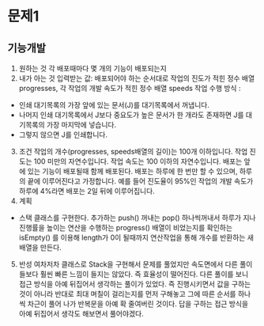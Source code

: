 # 문제1 
## 기능개발 

1. 원하는 것
각 배포때마다 몇 개의 기능이 배포되는지
2. 내가 아는 것 
입력받는 값: 배포되어야 하는 순서대로 작업의 진도가 적힌 정수 배열 progresses, 각 작업의 개발 속도가 적힌 정수 배열 speeds
작업 수행 방식 : 
- 인쇄 대기목록의 가장 앞에 있는 문서(J)를 대기목록에서 꺼냅니다.
- 나머지 인쇄 대기목록에서 J보다 중요도가 높은 문서가 한 개라도 존재하면 J를 대기목록의 가장 마지막에 넣습니다.
- 그렇지 않으면 J를 인쇄합니다.
3. 조건 
작업의 개수(progresses, speeds배열의 길이)는 100개 이하입니다.
작업 진도는 100 미만의 자연수입니다.
작업 속도는 100 이하의 자연수입니다.
배포는 앞에 있는 기능이 배포될때 함께 배포된다.
배포는 하루에 한 번만 할 수 있으며, 하루의 끝에 이루어진다고 가정합니다. 예를 들어 진도율이 95%인 작업의 개발 속도가 하루에 4%라면 배포는 2일 뒤에 이루어집니다.
4. 계획
- 스택 클래스를 구현한다. 추가하는 push() 꺼내는 pop() 하나씩꺼내서 하루가 지나 진행률을 높이는 연산을 수행하는 progress() 배열이 비었는지를 확인하는 isEmpty() 를 이용해 length가 0이 될때까지 연산작업을 통해 개수를 반환하는 새 배열을 만든다. 

5. 반성 
여차저차 클래스로 Stack을 구현해서 문제를 풀었지만 속도면에서 다른 풀이들보다 훨씬 빠른 느낌이 들지는 않았다. 즉 효율성이 떨어진다.
다른 풀이를 보니 접근 방식을 아예 뒤집어서 생각하는 풀이가 있었다. 즉 진행시키면서 값을 구하는 것이 아니라 반대로 최대 며칠이 걸리는지를 먼저 구해놓고 그에 따른 순서를 하나씩 차근이 풀어 나가 반복문을 아예 확 줄여버린 것이다. 답을 구하는 접근 방식을 아예 뒤집어서 생각도 해보면서 풀어야겠다. 